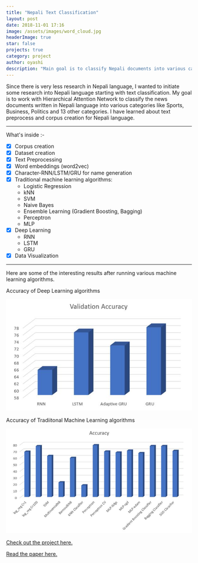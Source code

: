 ```yaml
---
title: "Nepali Text Classification"
layout: post
date: 2018-11-01 17:16
image: /assets/images/word_cloud.jpg
headerImage: true
star: false
projects: true
category: project
author: oyashi
description: "Main goal is to classify Nepali documents into various categories"
---
```


Since there is very less research in Nepali language, I wanted to initiate some research into Nepali
language starting with text classification. My goal is to work with Hierarchical Attention Network
to classify the news documents written in Nepali language into various categories like Sports,
Business, Politics and 13 other categories. I have learned about text preprocess and corpus creation for Nepali language.

---

What's inside :-

- [x] Corpus creation
- [x] Dataset creation
- [x] Text Preprocessing
- [x] Word embeddings (word2vec)
- [x] Character-RNN/LSTM/GRU for name generation
- [x] Traditional machine learning algorithms:
  - Logistic Regression
  - kNN
  - SVM
  - Naive Bayes
  - Ensemble Learning (Gradient Boosting, Bagging)
  - Perceptron
  - MLP
- [x] Deep Learning
  - RNN
  - LSTM
  - GRU
- [x] Data Visualization

---

Here are some of the interesting results after running various machine learning algorithms.

Accuracy of Deep Learning algorithms

![alt text](https://github.com/oya163/nepali-text-classification/blob/master/images/dl_acc.JPG "Deep Learning Algorithms Accuracy")

Accuracy of Tradiitonal Machine Learning algorithms

![alt text](https://github.com/oya163/nepali-text-classification/blob/master/images/ml_acc.JPG "Machine Learning Algorithms Accuracy")


[Check out the project here.](https://github.com/oya163/oya-nepali-nlp)

[Read the paper here.](../assets/resume/Nepali_Text_Classification.pdf)

